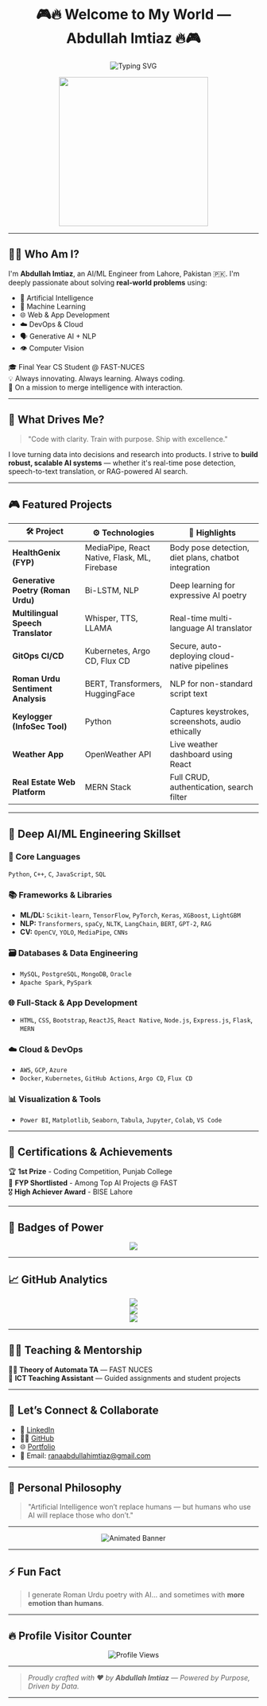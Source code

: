 <!-- README.md -->

<h1 align="center">
  🎮🔥 Welcome to My World — Abdullah Imtiaz 🔥🎮
</h1>

<p align="center">
  <img src="https://readme-typing-svg.demolab.com?font=Fira+Code&duration=4000&pause=1000&center=true&vCenter=true&width=435&lines=AI%2FML+Engineer+%7C+Generative+AI+Explorer;DevOps+Fan+%7C+Open+Source+Contributor;Building+Intelligent+Systems+With+Heart+%F0%9F%A7%A1" alt="Typing SVG" />
</p>

<p align="center">
  <img src="https://media.giphy.com/media/qgQUggAC3Pfv687qPC/giphy.gif" width="300" />
</p>

---

## 👨‍💻 Who Am I?

I'm **Abdullah Imtiaz**, an AI/ML Engineer from Lahore, Pakistan 🇵🇰. I'm deeply passionate about solving **real-world problems** using:
- 🧠 Artificial Intelligence
- 🤖 Machine Learning
- 🌐 Web & App Development
- ☁️ DevOps & Cloud
- 🗣️ Generative AI + NLP
- 👁️ Computer Vision

🎓 Final Year CS Student @ FAST-NUCES  
💡 Always innovating. Always learning. Always coding.  
🎯 On a mission to merge intelligence with interaction.

---

## 🚀 What Drives Me?

> "Code with clarity. Train with purpose. Ship with excellence."

I love turning data into decisions and research into products. I strive to **build robust, scalable AI systems** — whether it's real-time pose detection, speech-to-text translation, or RAG-powered AI search.

---

## 🎮 Featured Projects

| 🛠️ Project | ⚙️ Technologies | 🌟 Highlights |
|-----------|----------------|----------------|
| **HealthGenix (FYP)** | MediaPipe, React Native, Flask, ML, Firebase | Body pose detection, diet plans, chatbot integration |
| **Generative Poetry (Roman Urdu)** | Bi-LSTM, NLP | Deep learning for expressive AI poetry |
| **Multilingual Speech Translator** | Whisper, TTS, LLAMA | Real-time multi-language AI translator |
| **GitOps CI/CD** | Kubernetes, Argo CD, Flux CD | Secure, auto-deploying cloud-native pipelines |
| **Roman Urdu Sentiment Analysis** | BERT, Transformers, HuggingFace | NLP for non-standard script text |
| **Keylogger (InfoSec Tool)** | Python | Captures keystrokes, screenshots, audio ethically |
| **Weather App** | OpenWeather API | Live weather dashboard using React |
| **Real Estate Web Platform** | MERN Stack | Full CRUD, authentication, search filter |

---

## 🧠 Deep AI/ML Engineering Skillset

### 🎯 Core Languages
`Python`, `C++`, `C`, `JavaScript`, `SQL`

### 📚 Frameworks & Libraries
- **ML/DL:** `Scikit-learn`, `TensorFlow`, `PyTorch`, `Keras`, `XGBoost`, `LightGBM`
- **NLP:** `Transformers`, `spaCy`, `NLTK`, `LangChain`, `BERT`, `GPT-2`, `RAG`
- **CV:** `OpenCV`, `YOLO`, `MediaPipe`, `CNNs`

### 🗃️ Databases & Data Engineering
- `MySQL`, `PostgreSQL`, `MongoDB`, `Oracle`
- `Apache Spark`, `PySpark`

### 🌐 Full-Stack & App Development
- `HTML`, `CSS`, `Bootstrap`, `ReactJS`, `React Native`, `Node.js`, `Express.js`, `Flask`, `MERN`

### ☁️ Cloud & DevOps
- `AWS`, `GCP`, `Azure`
- `Docker`, `Kubernetes`, `GitHub Actions`, `Argo CD`, `Flux CD`

### 📊 Visualization & Tools
- `Power BI`, `Matplotlib`, `Seaborn`, `Tabula`, `Jupyter`, `Colab`, `VS Code`

---

## 🏅 Certifications & Achievements

🏆 **1st Prize** - Coding Competition, Punjab College  
🥇 **FYP Shortlisted** - Among Top AI Projects @ FAST  
🎖️ **High Achiever Award** - BISE Lahore

---

## 🔧 Badges of Power

<p align="center">
  <img src="https://skillicons.dev/icons?i=python,cpp,react,flask,nodejs,docker,kubernetes,tensorflow,pytorch,git,aws,gcp,mongodb,mysql,javascript,postgresql,vscode" />
</p>

---

## 📈 GitHub Analytics

<p align="center">
  <img src="https://github-readme-stats.vercel.app/api?username=Abdullah02024&show_icons=true&theme=react" />
  <br>
  <img src="https://github-readme-streak-stats.herokuapp.com/?user=Abdullah02024&theme=react" />
  <br>
  <img src="https://github-readme-stats.vercel.app/api/top-langs/?username=Abdullah02024&layout=compact&theme=react" />
</p>

---

## 🧑‍🏫 Teaching & Mentorship

👨‍🏫 **Theory of Automata TA** — FAST NUCES  
🧠 **ICT Teaching Assistant** — Guided assignments and student projects

---

## 🤝 Let’s Connect & Collaborate

- 💼 [LinkedIn](https://www.linkedin.com/in/abdullah-imtiaz-ahmed-5a4672274/)
- 🧑‍💻 [GitHub](https://github.com/Abdullah02024)
- 🌐 [Portfolio](https://your-portfolio.com)
- 📧 Email: ranaabdullahimtiaz@gmail.com

---

## 💬 Personal Philosophy

> "Artificial Intelligence won’t replace humans — but humans who use AI will replace those who don’t."

---

<p align="center">
  <img src="https://github.com/Abdullah02024/Abdullah02024/blob/main/banner.gif" alt="Animated Banner" />
</p>

---

## ⚡ Fun Fact

> I generate Roman Urdu poetry with AI... and sometimes with **more emotion than humans**.

---

## 🔥 Profile Visitor Counter

<p align="center">
  <img src="https://komarev.com/ghpvc/?username=Abdullah02024&label=Profile+Views&color=blue&style=flat" alt="Profile Views" />
</p>

---

> _Proudly crafted with ❤️ by **Abdullah Imtiaz** — Powered by Purpose, Driven by Data._

---
 
